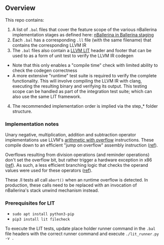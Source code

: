 ## Overview

This repo contains:
1. A list of `.bal` files that cover the feature scope of the various nBallerina implementation stages as defined here: [nBallerina in Ballerina staging](https://docs.google.com/document/d/1qcLqaTQea3xTdQtmH0SuIid6oMkHv-I0tvMkJxZV6JM/edit?usp=sharing)
2. Each `.bal` has a corresponding `.ll` file (with the same filename) that contains the corresponding LLVM IR
3. The `.bal` files also contain a [LLVM LIT](https://llvm.org/docs/CommandGuide/lit.html) header and footer that can be used to as a form of unit test to verify the LLVM IR codegen
  * Note that this only enables a "compile time" check with limited ability to check the codegen correctness
  * A more extensive "runtime" test suite is required to verify the complete functionality. This will involve compiling the LLVM IR with clang, executing the resulting binary and verifying its output. This testing scope can be handled as part of the integration test suite; which can also use the same LIT framework. 
4. The recommended implementation order is implied via the step_* folder structure.

### Implementation notes

Unary negative, multiplication, addition and subtraction operator implementations use LLVM's [arithmetic with overflow](https://llvm.org/docs/LangRef.html#arithmetic-with-overflow-intrinsics) instructions. These compile down to an efficient "jump on overflow" assembly instruction ([ref](https://godbolt.org/z/qnrd9EaEf)). 

Overflows resulting from division operations (and reminder operations) don't set the overflow bit, but rather trigger a hardware exception in x86 ([ref](https://stackoverflow.com/questions/3892379/causing-a-divide-overflow-error-x86)). As such, a less efficient branching logic that checks the operand values were used for these operators ([ref](https://wiki.sei.cmu.edu/confluence/display/c/INT32-C.+Ensure+that+operations+on+signed+integers+do+not+result+in+overflow)).

These .ll tests all call `abort()` when an runtime overflow is detected. In production, these calls need to be replaced with an invocation of nBallerina's stack unwind mechanism instead.

### Prerequisites for LIT
* `sudo apt install python3-pip`
* `pip3 install lit filecheck`

To execute the LIT tests, update place holder runner command in the `.bal` file headers with the correct runner command and execute `./lit_runner.py -v .`
